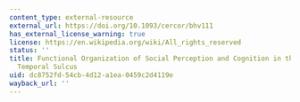 ```yaml
---
content_type: external-resource
external_url: https://doi.org/10.1093/cercor/bhv111
has_external_license_warning: true
license: https://en.wikipedia.org/wiki/All_rights_reserved
status: ''
title: Functional Organization of Social Perception and Cognition in the Superior
  Temporal Sulcus
uid: dc8752fd-54cb-4d12-a1ea-0459c2d4119e
wayback_url: ''
---
```

